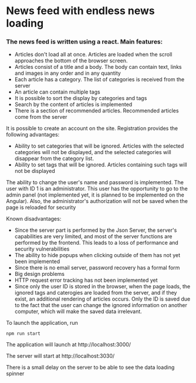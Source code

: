 #  News feed with endless news loading

### The news feed is written using a **react**. Main features:
- Articles don't load all at once. Articles are loaded when the scroll approaches the bottom of the browser screen.
- Articles consist of a title and a body. The body can contain text, links and images in any order and in any quantity
- Each article has a category. The list of categories is received from the server
- An article can contain multiple tags
- It is possible to sort the display by categories and tags
- Search by the content of articles is implemented
- There is a section of recommended articles. Recommended articles come from the server

It is possible to create an account on the site. Registration provides the following advantages:  
- Ability to set categories that will be ignored. Articles with the selected categories will not be displayed, and the selected categories will disappear from the category list.
- Ability to set tags that will be ignored. Articles containing such tags will not be displayed

The ability to change the user's name and password is implemented. The user with ID 1 is an administrator. This user has the opportunity to go to the admin panel (not implemented yet, it is planned to be implemented on the Angular). Also, the administrator's authorization will not be saved when the page is reloaded for security

Known disadvantages:
- Since the server part is performed by the Json Server, the server's capabilities are very limited, and most of the server functions are performed by the frontend. This leads to a loss of performance and security vulnerabilities
- The ability to hide popups when clicking outside of them has not yet been implemented
- Since there is no email server, password recovery has a formal form
- Big design problems
- HTTP request error tracking has not been implemented yet
- Since only the user ID is stored in the browser, when the page loads, the ignored tags and caterogies are loaded from the server, and if they exist, an additional rendering of articles occurs. Only the ID is saved due to the fact that the user can change the ignored information on another computer, which will make the saved data irrelevant.

To launch the application, run
```
npm run start
```

The application will launch at http://localhost:3000/ 

The server will start at http://localhost:3030/

There is a small delay on the server to be able to see the data loading spinner
